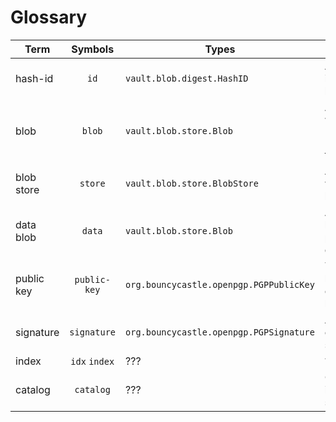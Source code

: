 Glossary
========

| Term       | Symbols | Types                        | Definition |
|------------|:-------:|------------------------------|------------|
| hash-id    | `id`    | `vault.blob.digest.HashID`   | A hash identifier for a blob of data.
| blob       | `blob`  | `vault.blob.store.Blob`      | A blob record with at least `:id` and `:content` fields.
| blob store | `store` | `vault.blob.store.BlobStore` | A system which stores blob data.
| data blob  | `data`  | `vault.blob.store.Blob`      | A blob which has been parsed by the data layer.
| public key | `public-key` | `org.bouncycastle.openpgp.PGPPublicKey` | The public half of a cryptographic keypair.
| signature  | `signature`  | `org.bouncycastle.openpgp.PGPSignature` | A cryptographic signature.
| index      | `idx` `index` | ??? | ???
| catalog    | `catalog`     | ??? | Collection of indexes at the system level.
